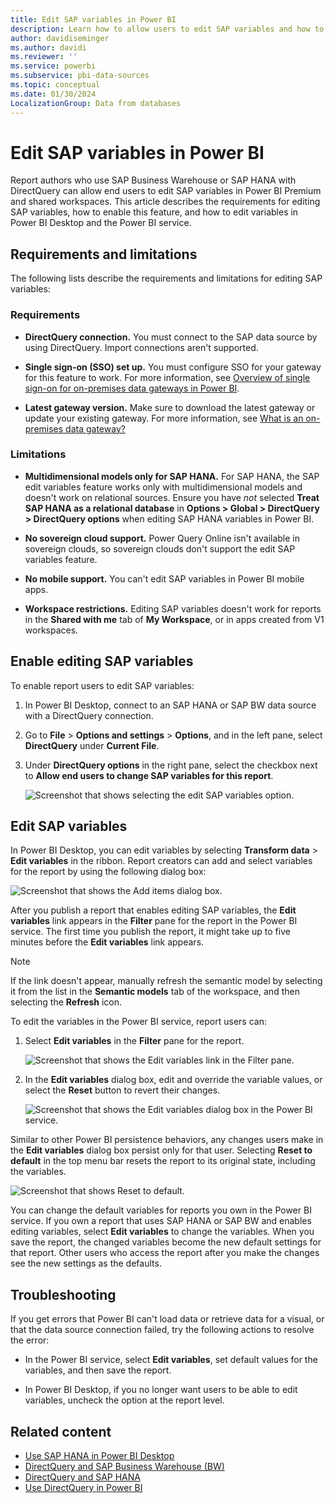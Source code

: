 ```yaml
---
title: Edit SAP variables in Power BI
description: Learn how to allow users to edit SAP variables and how to edit variables for SAP Business Warehouse or SAP HANA DirectQuery reports.
author: davidiseminger
ms.author: davidi
ms.reviewer: ''
ms.service: powerbi
ms.subservice: pbi-data-sources
ms.topic: conceptual
ms.date: 01/30/2024
LocalizationGroup: Data from databases
---
```


# Edit SAP variables in Power BI

Report authors who use SAP Business Warehouse or SAP HANA with DirectQuery can allow end users to edit SAP variables in Power BI Premium and shared workspaces. This article describes the requirements for editing SAP variables, how to enable this feature, and how to edit variables in Power BI Desktop and the Power BI service.

## Requirements and limitations

The following lists describe the requirements and limitations for editing SAP variables:

### Requirements

- **DirectQuery connection.** You must connect to the SAP data source by using DirectQuery. Import connections aren't supported.

- **Single sign-on (SSO) set up.** You must configure SSO for your gateway for this feature to work. For more information, see [Overview of single sign-on for on-premises data gateways in Power BI](service-gateway-sso-overview.md).

- **Latest gateway version.** Make sure to download the latest gateway or update your existing gateway. For more information, see [What is an on-premises data gateway?](service-gateway-onprem.md)

### Limitations

- **Multidimensional models only for SAP HANA.** For SAP HANA, the SAP edit variables feature works only with multidimensional models and doesn't work on relational sources. Ensure you have *not* selected **Treat SAP HANA as a relational database** in **Options > Global >  DirectQuery > DirectQuery options** when editing SAP HANA variables in Power BI.

- **No sovereign cloud support.** Power Query Online isn't available in sovereign clouds, so sovereign clouds don't support the edit SAP variables feature.

- **No mobile support.** You can't edit SAP variables in Power BI mobile apps.

- **Workspace restrictions.** Editing SAP variables doesn't work for reports in the **Shared with me** tab of **My Workspace**, or in apps created from V1 workspaces.

## Enable editing SAP variables

To enable report users to edit SAP variables:

1. In Power BI Desktop, connect to an SAP HANA or SAP BW data source with a DirectQuery connection.

1. Go to **File** > **Options and settings** > **Options**, and in the left pane, select **DirectQuery** under **Current File**.

1. Under **DirectQuery options** in the right pane, select the checkbox next to **Allow end users to change SAP variables for this report**.

   ![Screenshot that shows selecting the edit SAP variables option.](media/service-edit-sap-variables/sap-preview-setting-in-desktop.png)

## Edit SAP variables

In Power BI Desktop, you can edit variables by selecting **Transform data** > **Edit variables** in the ribbon. Report creators can add and select variables for the report by using the following dialog box:

![Screenshot that shows the Add items dialog box.](media/service-edit-sap-variables/sap-variables-add-items.png)

After you publish a report that enables editing SAP variables, the **Edit variables** link appears in the **Filter** pane for the report in the Power BI service. The first time you publish the report, it might take up to five minutes before the **Edit variables** link appears.

> [!NOTE]
> If the link doesn't appear, manually refresh the semantic model by selecting it from the list in the **Semantic models** tab of the workspace, and then selecting the **Refresh** icon.

To edit the variables in the Power BI service, report users can:

1. Select **Edit variables** in the **Filter** pane for the report.

   ![Screenshot that shows the Edit variables link in the Filter pane.](media/service-edit-sap-variables/sap-edit-variables-link.png)

1. In the **Edit variables** dialog box, edit and override the variable values, or select the **Reset** button to revert their changes.

   ![Screenshot that shows the Edit variables dialog box in the Power BI service.](media/service-edit-sap-variables/sap-edit-variables-dialog.png)

Similar to other Power BI persistence behaviors, any changes users make in the **Edit variables** dialog box persist only for that user. Selecting **Reset to default** in the top menu bar resets the report to its original state, including the variables.

   ![Screenshot that shows Reset to default.](media/service-edit-sap-variables/reset-to-default.png)

You can change the default variables for reports you own in the Power BI service. If you own a report that uses SAP HANA or SAP BW and enables editing variables, select **Edit variables** to change the variables. When you save the report, the changed variables become the new default settings for that report. Other users who access the report after you make the changes see the new settings as the defaults.

## Troubleshooting

If you get errors that Power BI can't load data or retrieve data for a visual, or that the data source connection failed, try the following actions to resolve the error:

- In the Power BI service, select **Edit variables**, set default values for the variables, and then save the report.

- In Power BI Desktop, if you no longer want users to be able to edit variables, uncheck the option at the report level.

## Related content

- [Use SAP HANA in Power BI Desktop](/power-query/connectors/sap-hana/overview)
- [DirectQuery and SAP Business Warehouse (BW)](desktop-directquery-sap-bw.md)
- [DirectQuery and SAP HANA](desktop-directquery-sap-hana.md)
- [Use DirectQuery in Power BI](desktop-directquery-about.md)
